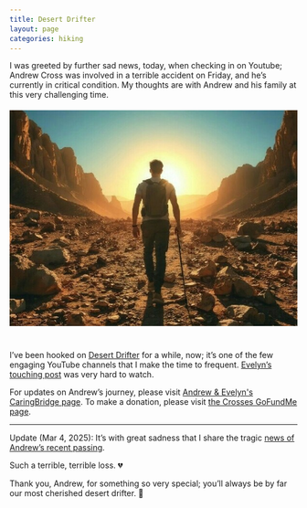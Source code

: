```yaml
---
title: Desert Drifter
layout: page
categories: hiking
---
```


I was greeted by further sad news, today, when checking in on Youtube; Andrew Cross was involved in a terrible accident on Friday, and he’s currently in critical condition. My thoughts are with Andrew and his family at this very challenging time.

<div>
  <center>
     <img style="padding-top: 5px; padding-bottom: 25px;" width="600px" src="https://raw.githubusercontent.com/martbetz/martbetz.github.io/refs/heads/main/_includes/custom/desert-drifter1.jpg" alt="Desert Drifter">
  </center>
</div>

I’ve been hooked on [Desert Drifter](https://m.youtube.com/@Desert.Drifter) for a while, now; it’s one of the few engaging YouTube channels that I  make the time to frequent. [Evelyn’s touching post](https://m.youtube.com/watch?v=SxyVttN_vXc) was very hard to watch.

For updates on Andrew’s journey, please visit [Andrew & Evelyn's CaringBridge page](https://www.caringbridge.org/site/5fcb666d-e0b8-11ef-abc2-a31fd9bc4383?from=%2Fsearch&fname=Andrew%20%26%20Evelyn). To make a donation, please visit [the Crosses GoFundMe page](https://www.gofundme.com/f/support-the-crosses-with-medical-expenses).

<hr>

Update (Mar 4, 2025): It’s with great sadness that I share the tragic [news of Andrew’s recent passing](https://www.kkco11news.com/2025/03/05/victim-dies-hospital-after-north-ave-crash/). 

Such a terrible, terrible loss.&nbsp;💔

Thank you, Andrew, for something so very special; you’ll always be by far our most cherished desert drifter.&nbsp;🌵
